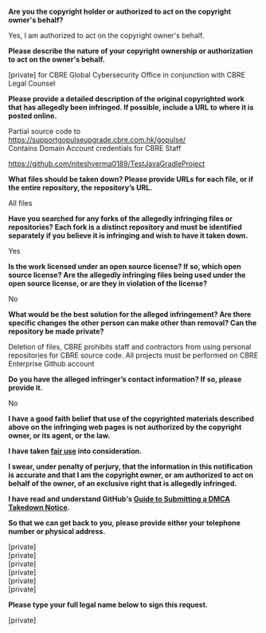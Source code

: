 **Are you the copyright holder or authorized to act on the copyright owner's behalf?**

Yes, I am authorized to act on the copyright owner's behalf.

**Please describe the nature of your copyright ownership or authorization to act on the owner's behalf.**

[private] for CBRE Global Cybersecurity Office in conjunction with CBRE Legal Counsel

**Please provide a detailed description of the original copyrighted work that has allegedly been infringed. If possible, include a URL to where it is posted online.**

Partial source code to https://supportgopulseupgrade.cbre.com.hk/gopulse/  
Contains Domain Account credentials for CBRE Staff

https://github.com/niteshverma0189/TestJavaGradleProject

**What files should be taken down? Please provide URLs for each file, or if the entire repository, the repository’s URL.**

All files

**Have you searched for any forks of the allegedly infringing files or repositories? Each fork is a distinct repository and must be identified separately if you believe it is infringing and wish to have it taken down.**

Yes

**Is the work licensed under an open source license? If so, which open source license? Are the allegedly infringing files being used under the open source license, or are they in violation of the license?**

No

**What would be the best solution for the alleged infringement? Are there specific changes the other person can make other than removal? Can the repository be made private?**

Deletion of files, CBRE prohibits staff and contractors from using personal repositories for CBRE source code. All projects must be performed on CBRE Enterprise Github account

**Do you have the alleged infringer’s contact information? If so, please provide it.**

No

**I have a good faith belief that use of the copyrighted materials described above on the infringing web pages is not authorized by the copyright owner, or its agent, or the law.**

**I have taken <a href="https://www.lumendatabase.org/topics/22">fair use</a> into consideration.**

**I swear, under penalty of perjury, that the information in this notification is accurate and that I am the copyright owner, or am authorized to act on behalf of the owner, of an exclusive right that is allegedly infringed.**

**I have read and understand GitHub's <a href="https://help.github.com/articles/guide-to-submitting-a-dmca-takedown-notice/">Guide to Submitting a DMCA Takedown Notice</a>.**

**So that we can get back to you, please provide either your telephone number or physical address.**

[private]  
[private]  
[private]  
[private]  
[private]  
[private]

**Please type your full legal name below to sign this request.**

[private]
